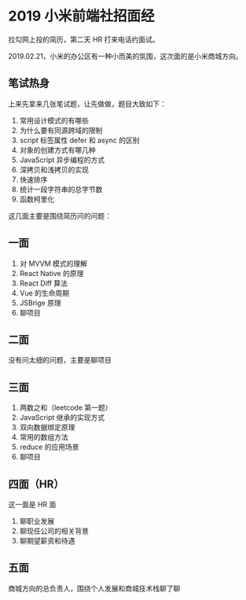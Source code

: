 # 2019 小米前端社招面经

拉勾网上投的简历，第二天 HR 打来电话约面试。

2019.02.21，小米的办公区有一种小而美的氛围，这次面的是小米商城方向。

## 笔试热身

上来先拿来几张笔试题，让先做做，题目大致如下：

1. 常用设计模式的有哪些
2. 为什么要有同源跨域的限制
3. script 标签属性 defer 和 async 的区别
4. 对象的创建方式有哪几种
5. JavaScript 异步编程的方式 
6. 深拷贝和浅拷贝的实现
7. 快速排序
8. 统计一段字符串的总字节数
9. 函数柯里化

这几面主要是围绕简历问的问题：

## 一面

1. 对 MVVM 模式的理解
2. React Native 的原理
3. React Diff 算法
4. Vue 的生命周期
5. JSBrige 原理
6. 聊项目

## 二面

没有问太细的问题，主要是聊项目

## 三面

1. 两数之和（leetcode 第一题）
2. JavaScript 继承的实现方式
3. 双向数据绑定原理
4. 常用的数组方法
5. reduce 的应用场景
6. 聊项目

## 四面（HR）

这一面是 HR 面 

1. 聊职业发展
2. 聊现任公司的相关背景
3. 聊期望薪资和待遇

## 五面

商城方向的总负责人，围绕个人发展和商城技术栈聊了聊